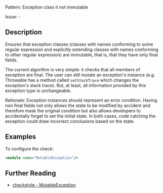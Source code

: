 Pattern: Exception class it not immutable

Issue: -

## Description

Ensures that exception classes (classes with names conforming to some regular expression and explicitly extending classes with names conforming to other regular expression) are immutable, that is, that they have only final fields. 

The current algorithm is very simple: it checks that all members of exception are final. The user can still mutate an exception's instance (e.g. Throwable has a method called `setStackTrace` which changes the exception's stack trace). But, at least, all information provided by this exception type is unchangeable. 

Rationale: Exception instances should represent an error condition. Having non final fields not only allows the state to be modified by accident and therefore mask the original condition but also allows developers to accidentally forget to set the initial state. In both cases, code catching the exception could draw incorrect conclusions based on the state. 

## Examples

To configure the check: 


```xml
<module name="MutableException"/>
```

## Further Reading

* [checkstyle - MutableException](http://checkstyle.sourceforge.net/config_design.html#MutableException)

